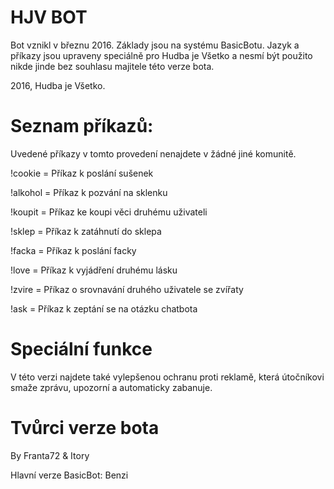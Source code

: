 # HJV BOT

Bot vznikl v březnu 2016. Základy jsou na systému BasicBotu. Jazyk a příkazy jsou upraveny speciálně pro Hudba je Všetko a nesmí být použito nikde jinde bez souhlasu majitele této verze bota.

2016, Hudba je Všetko.

# Seznam příkazů:

Uvedené příkazy v tomto provedení nenajdete v žádné jiné komunitě.

!cookie = Příkaz k poslání sušenek

!alkohol = Příkaz k pozvání na sklenku

!koupit = Příkaz ke koupi věci druhému uživateli

!sklep = Příkaz k zatáhnutí do sklepa

!facka = Příkaz k poslání facky

!love = Příkaz k vyjádření druhému lásku

!zvire = Příkaz o srovnavání druhého uživatele se zvířaty

!ask = Příkaz k zeptání se na otázku chatbota

# Speciální funkce

V této verzi najdete také vylepšenou ochranu proti reklamě, která útočníkovi smaže zprávu, upozorní a automaticky zabanuje.

# Tvůrci verze bota

By Franta72 & Itory

Hlavní verze BasicBot: Benzi
